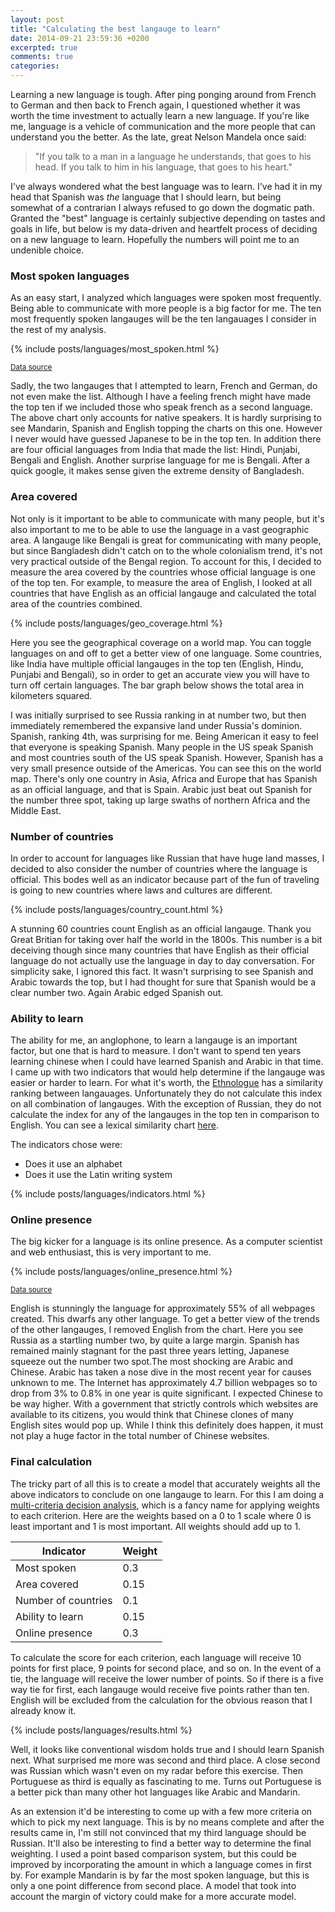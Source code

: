 ```yaml
---
layout: post
title: "Calculating the best langauge to learn"
date: 2014-09-21 23:59:36 +0200
excerpted: true
comments: true
categories:
---
```


Learning a new language is tough. After ping ponging around from French to German and then back to French again, I questioned whether it was worth the time investment to actually learn a new language. If you're like me, language is a vehicle of communication and the more people that can understand you the better. As the late, great Nelson Mandela once said:


> "If you talk to a man in a language he understands, that goes to his head. If you talk to him in his language, that goes to his heart."

<!-- more -->

I've always wondered what the best language was to learn. I've had it in my head that Spanish was *the* language that I should learn, but being somewhat of a contrarian I always refused to go down the dogmatic path. Granted the "best" language is certainly subjective depending on tastes and goals in life, but below is my data-driven and heartfelt process of deciding on a new language to learn. Hopefully the numbers will point me to an undenible choice.

### Most spoken languages

As an easy start, I analyzed which languages were spoken most frequently. Being able to communicate with more people is a big factor for me. The ten most frequently spoken langauges will be the ten langauages I consider in the rest of my analysis.

{% include posts/languages/most_spoken.html %}

<small>[Data source](http://en.wikipedia.org/wiki/List_of_languages_by_number_of_native_speakers)</small>

Sadly, the two langauges that I attempted to learn, French and German, do not even make the list. Although I have a feeling french might have made the top ten if we included those who speak french as a second language. The above chart only accounts for native speakers. It is hardly surprising to see Mandarin, Spanish and English topping the charts on this one. However I never would have guessed Japanese to be in the top ten. In addition there are four official languages from India that made the list: Hindi, Punjabi, Bengali and English. Another surprise language for me is Bengali. After a quick google, it makes sense given the extreme density of Bangladesh.

### Area covered

Not only is it important to be able to communicate with many people, but it's also important to me to be able to use the language in a vast geographic area. A langauge like Bengali is great for communicating with many people, but since Bangladesh didn't catch on to the whole colonialism trend, it's not very practical outside of the Bengal region. To account for this, I decided to measure the area covered by the countries whose official language is one of the top ten. For example, to measure the area of English, I looked at all countries that have English as an official langauge and calculated the total area of the countries combined.

{% include posts/languages/geo_coverage.html %}

Here you see the geographical coverage on a world map. You can toggle languages on and off to get a better view of one language. Some countries, like India have multiple official langauges in the top ten (English, Hindu, Punjabi and Bengali), so in order to get an accurate view you will have to turn off certain languages. The bar graph below shows the total area in kilometers squared.

I was initially surprised to see Russia ranking in at number two, but then immediately remembered the expansive land under Russia's dominion. Spanish, ranking 4th, was surprising for me. Being American it easy to feel that everyone is speaking Spanish. Many people in the US speak Spanish and most countries south of the US speak Spanish. However, Spanish has a very small presence outside of the Americas. You can see this on the world map. There's only one country in Asia, Africa and Europe that has Spanish as an official language, and that is Spain. Arabic just beat out Spanish for the number three spot, taking up large swaths of northern Africa and the Middle East.

### Number of countries

In order to account for languages like Russian that have huge land masses, I decided to also consider the number of countries where the language is official. This bodes well as an indicator because part of the fun of traveling is going to new countries where laws and cultures are different.

{% include posts/languages/country_count.html %}

A stunning 60 countries count English as an official langauge. Thank you Great Britian for taking over half the world in the 1800s. This number is a bit deceiving though since many countries that have English as their official language do not actually use the language in day to day conversation. For simplicity sake, I ignored this fact. It wasn't surprising to see Spanish and Arabic towards the top, but I had thought for sure that Spanish would be a clear number two. Again Arabic edged Spanish out.

### Ability to learn

The ability for me, an anglophone, to learn a langauge is an important factor, but one that is hard to measure. I don't want to spend ten years learning chinese when I could have learned Spanish and Arabic in that time. I came up with two indicators that would help determine if the langauge was easier or harder to learn. For what it's worth, the [Ethnologue](http://www.ethnologue.com/) has a similarity ranking between langauages. Unfortunately they do not calculate this index on all combination of langauges. With the exception of Russian, they do not calculate the index for any of the langauges in the top ten in comparison to English. You can see a lexical similarity chart [here](http://en.wikipedia.org/wiki/Lexical_similarity).

The indicators chose were:

* Does it use an alphabet
* Does it use the Latin writing system

{% include posts/languages/indicators.html %}

### Online presence

The big kicker for a language is its online presence. As a computer scientist and web enthusiast, this is very important to me.

{% include posts/languages/online_presence.html %}

<small>[Data source](http://en.wikipedia.org/wiki/Languages_used_on_the_Internet)</small>

English is stunningly the language for approximately 55% of all webpages created. This dwarfs any other language. To get a better view of the trends of the other langauges, I removed English from the chart. Here you see Russia as a startling number two, by quite a large margin. Spanish has remained mainly stagnant for the past three years letting, Japanese squeeze out the number two spot.The most shocking are Arabic and Chinese. Arabic has taken a nose dive in the most recent year for causes unknown to me. The Internet has approximately 4.7 billion webpages so to drop from 3% to 0.8% in one year is quite significant. I expected Chinese to be way higher. With a government that strictly controls which websites are available to its citizens, you would think that Chinese clones of many English sites would pop up. While I think this definitely does happen, it must not play a huge factor in the total number of Chinese websites.

### Final calculation

The tricky part of all this is to create a model that accurately weights all the above indicators to conclude on one langauge to learn. For this I am doing a [multi-criteria decision analysis](http://en.wikipedia.org/wiki/Multiple-criteria_decision_analysis), which is a fancy name for applying weights to each criterion. Here are the weights based on a 0 to 1 scale where 0 is least important and 1 is most important. All weights should add up to 1.

Indicator | Weight
----------|-------
Most spoken | 0.3
Area covered | 0.15
Number of countries | 0.1
Ability to learn | 0.15
Online presence | 0.3

To calculate the score for each criterion, each language will receive 10 points for first place, 9 points for second place, and so on. In the event of a tie, the language will receive the lower number of points. So if there is a five way tie for first, each langauge would receive five points rather than ten. English will be excluded from the calculation for the obvious reason that I already know it.


{% include posts/languages/results.html %}

Well, it looks like conventional wisdom holds true and I should learn Spanish next. What surprised me more was second and third place. A close second was Russian which wasn't even on my radar before this exercise. Then Portuguese as third is equally as fascinating to me. Turns out Portuguese is a better pick than many other hot languages like Arabic and Mandarin.

As an extension it'd be interesting to come up with a few more criteria on which to pick my next language. This is by no means complete and after the results came in, I'm still not convinced that my third language should be Russian. It'll also be interesting to find a better way to determine the final weighting. I used a point based comparison system, but this could be improved by incorporating the amount in which a language comes in first by. For example Mandarin is by far the most spoken language, but this is only a one point difference from second place. A model that took into account the margin of victory could make for a more accurate model.

